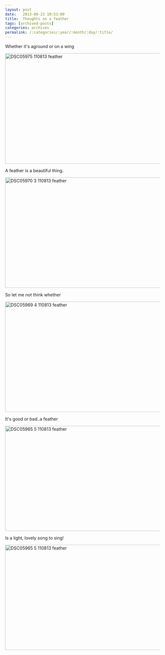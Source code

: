 ```yaml
---
layout: post
date:	2013-08-23 10:53:00
title:  Thoughts on a feather
tags: [archived-posts]
categories: archives
permalink: /:categories/:year/:month/:day/:title/
---
```

Whether it's aground or on a wing

<a href="http://www.flickr.com/photos/86494503@N00/9502436769/" title="DSC05975 110813 feather by mohandep, on Flickr"><img src="http://farm4.staticflickr.com/3712/9502436769_5c4b823e31_z.jpg" width="640" height="360" alt="DSC05975 110813 feather"></a>

A feather is a beautiful thing.

<a href="http://www.flickr.com/photos/86494503@N00/9505235622/" title="DSC05970 3 110813 feather by mohandep, on Flickr"><img src="http://farm8.staticflickr.com/7437/9505235622_72b94a0110_z.jpg" width="640" height="360" alt="DSC05970 3 110813 feather"></a>


So let me not think whether


<a href="http://www.flickr.com/photos/86494503@N00/9502437665/" title="DSC05969 4 110813 feather by mohandep, on Flickr"><img src="http://farm6.staticflickr.com/5321/9502437665_d7cff432f6_z.jpg" width="640" height="360" alt="DSC05969 4 110813 feather"></a>

It's good or bad..a feather

<a href="http://www.flickr.com/photos/86494503@N00/9505235964/" title="DSC05965 5 110813 feather by mohandep, on Flickr"><img src="http://farm6.staticflickr.com/5445/9505235964_2105fea563_z.jpg" width="640" height="343" alt="DSC05965 5 110813 feather"></a>

Is a light, lovely song to sing!


<a href="http://www.flickr.com/photos/86494503@N00/9505235964/" title="DSC05965 5 110813 feather by mohandep, on Flickr"><img src="http://farm6.staticflickr.com/5445/9505235964_2105fea563_z.jpg" width="640" height="343" alt="DSC05965 5 110813 feather"></a>
